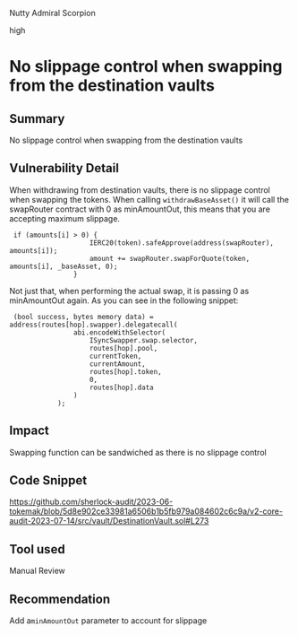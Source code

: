 Nutty Admiral Scorpion

high

# No slippage control when swapping from the destination vaults
## Summary
No slippage control when swapping from the destination vaults

## Vulnerability Detail
When withdrawing from destination vaults, there is no slippage control when swapping the tokens. When calling `withdrawBaseAsset()` it will call the swapRouter contract with 0 as minAmountOut, this means that you are accepting maximum slippage.

```solidity
 if (amounts[i] > 0) {
                    IERC20(token).safeApprove(address(swapRouter), amounts[i]);
                    amount += swapRouter.swapForQuote(token, amounts[i], _baseAsset, 0);
                }
```
Not just that, when performing the actual swap, it is passing 0 as minAmountOut again. As you can see in the following snippet:


```solidity
 (bool success, bytes memory data) = address(routes[hop].swapper).delegatecall(
                abi.encodeWithSelector(
                    ISyncSwapper.swap.selector,
                    routes[hop].pool,
                    currentToken,
                    currentAmount,
                    routes[hop].token,
                    0,
                    routes[hop].data
                )
            );
```
## Impact
Swapping function can be sandwiched as there is no slippage control 

## Code Snippet
https://github.com/sherlock-audit/2023-06-tokemak/blob/5d8e902ce33981a6506b1b5fb979a084602c6c9a/v2-core-audit-2023-07-14/src/vault/DestinationVault.sol#L273
## Tool used

Manual Review

## Recommendation

Add a`minAmountOut` parameter to account for slippage